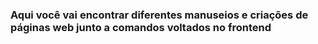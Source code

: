 <h3>Aqui você vai encontrar diferentes manuseios e criações de páginas web junto a comandos voltados no frontend</h3>
